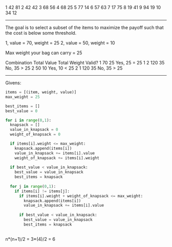 1 42 81
2 42 42
3 68 56
4 68 25
5 77 14
6 57 63
7 17 75
8 19 41
9 94 19
10 34 12

---

The goal is to select a subset of the items to maximize the payoff such that the cost is below some threshold. 

1, value = 70, weight = 25
2, value = 50, weight = 10

Max weight your bag can carry = 25

Combination   Total Value Total Weight Valid?
1             70          25            Yes, 25 = 25
1 2           120         35            No, 35 > 25
2             50          10            Yes, 10 < 25
2 1           120         35            No, 35 > 25

---

Givens:
```py
items = [(item, weight, value)]
max_weight = 25

best_items = []
best_value = 0

for i in range(0,1):
  knapsack = []
  value_in_knapsack = 0
  weight_of_knapsack = 0

  if items[i].weight <= max_weight:
    knapsack.append(items[i])
    value_in_knapsack += items[i].value
    weight_of_knapsack += items[i].weight
  
  if best_value < value_in_knapsack:
    best_value = value_in_knapsack
    best_items = knapsack
  
  for j in range(0,1):
    if items[i] != items[j]:
      if items[i].weight + weight_of_knapsack <= max_weight:
        knapsack.append(items[i])
        value_in_knapsack += items[i].value
    
      if best_value < value_in_knapsack:
        best_value = value_in_knapsack
        best_items = knapsack
  
```


n*(n+1)/2 = 3*(4)/2 = 6


